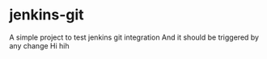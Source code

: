 # jenkins-git
A simple project to test jenkins git integration
And it should be triggered by any change
Hi hih
